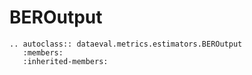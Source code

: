 # BEROutput

```{eval-rst}
.. autoclass:: dataeval.metrics.estimators.BEROutput
   :members:
   :inherited-members:
```